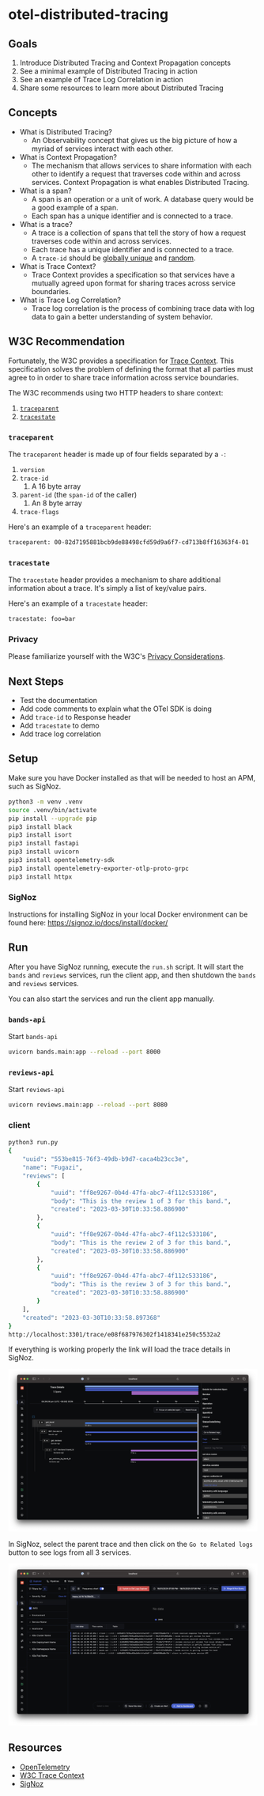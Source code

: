 # otel-distributed-tracing

## Goals

1. Introduce Distributed Tracing and Context Propagation concepts
2. See a minimal example of Distributed Tracing in action
3. See an example of Trace Log Correlation in action
4. Share some resources to learn more about Distributed Tracing

## Concepts

- What is Distributed Tracing?
  - An Observability concept that gives us the big picture of how a myriad of services interact with each other.
- What is Context Propagation?
  - The mechanism that allows services to share information with each other to identify a request that traverses code within and across services.  Context Propagation is what enables Distributed Tracing.
- What is a span?
  - A span is an operation or a unit of work.  A database query would be a good example of a span.
  - Each span has a unique identifier and is connected to a trace.
- What is a trace?
  - A trace is a collection of spans that tell the story of how a request traverses code within and across services.
  - Each trace has a unique identifier and is connected to a trace.
  - A `trace-id` should be [globally unique](https://www.w3.org/TR/trace-context/#uniqueness-of-trace-id) and [random](https://www.w3.org/TR/trace-context/#randomness-of-trace-id).
- What is Trace Context?
  - Trace Context provides a specification so that services have a mutually agreed upon format for sharing traces across service boundaries.
- What is Trace Log Correlation?
  - Trace log correlation is the process of combining trace data with log data to gain a better understanding of system behavior.

## W3C Recommendation

Fortunately, the W3C provides a specification for [Trace Context](https://www.w3.org/TR/trace-context).  This specification solves the problem of defining the format that all parties must agree to in order to share trace information across service boundaries.

The W3C recommends using two HTTP headers to share context:

   1. [`traceparent`](https://www.w3.org/TR/trace-context/#traceparent-header)
   2. [`tracestate`](https://www.w3.org/TR/trace-context/#tracestate-header)

### `traceparent`

The `traceparent` header is made up of four fields separated by a `-`:

1. `version`
2. `trace-id`
   1. A 16 byte array
3. `parent-id` (the `span-id` of the caller)
   1. An 8 byte array
4. `trace-flags`

Here's an example of a `traceparent` header:

```sh
traceparent: 00-82d7195881bcb9de88498cfd59d9a6f7-cd713b8ff16363f4-01
```

### `tracestate`

The `tracestate` header provides a mechanism to share additional information about a trace.  It's simply a list of key/value pairs.

Here's an example of a `tracestate` header:

```sh
tracestate: foo=bar
```

### Privacy

Please familiarize yourself with the W3C's [Privacy Considerations](https://www.w3.org/TR/trace-context/#privacy-considerations).

## Next Steps
- Test the documentation
- Add code comments to explain what the OTel SDK is doing
- Add `trace-id` to Response header
- Add `tracestate` to demo
- Add trace log correlation

## Setup

Make sure you have Docker installed as that will be needed to host an APM, such as SigNoz.

```sh
python3 -m venv .venv
source .venv/bin/activate
pip install --upgrade pip
pip3 install black
pip3 install isort
pip3 install fastapi
pip3 install uvicorn
pip3 install opentelemetry-sdk
pip3 install opentelemetry-exporter-otlp-proto-grpc
pip3 install httpx
```

### SigNoz

Instructions for installing SigNoz in your local Docker environment can be found here: https://signoz.io/docs/install/docker/


## Run

After you have SigNoz running, execute the `run.sh` script.  It will start the `bands` and `reviews` services, run the client app, and then shutdown the `bands` and `reviews` services.

You can also start the services and run the client app manually.

### `bands-api`

Start `bands-api`

```sh
uvicorn bands.main:app --reload --port 8000
```

### `reviews-api`

Start `reviews-api`

```sh
uvicorn reviews.main:app --reload --port 8080
```

### client

```sh
python3 run.py   
{
    "uuid": "553be815-76f3-49db-b9d7-caca4b23cc3e",
    "name": "Fugazi",
    "reviews": [
        {
            "uuid": "ff8e9267-0b4d-47fa-abc7-4f112c533186",
            "body": "This is the review 1 of 3 for this band.",
            "created": "2023-03-30T10:33:58.886900"
        },
        {
            "uuid": "ff8e9267-0b4d-47fa-abc7-4f112c533186",
            "body": "This is the review 2 of 3 for this band.",
            "created": "2023-03-30T10:33:58.886900"
        },
        {
            "uuid": "ff8e9267-0b4d-47fa-abc7-4f112c533186",
            "body": "This is the review 3 of 3 for this band.",
            "created": "2023-03-30T10:33:58.886900"
        }
    ],
    "created": "2023-03-30T10:33:58.897368"
}
http://localhost:3301/trace/e08f687976302f1418341e250c5532a2
```

If everything is working properly the link will load the trace details in SigNoz.

![SigNoz Trace Details](signoz.png)

In SigNoz, select the parent trace and then click on the `Go to Related logs` button to see logs from all 3 services.

![SigNoz Trace Log Correlation](signoz_logs.png)

## Resources

- [OpenTelemetry](https://opentelemetry.io)
- [W3C Trace Context](https://www.w3.org/TR/trace-context)
- [SigNoz](https://signoz.io)
